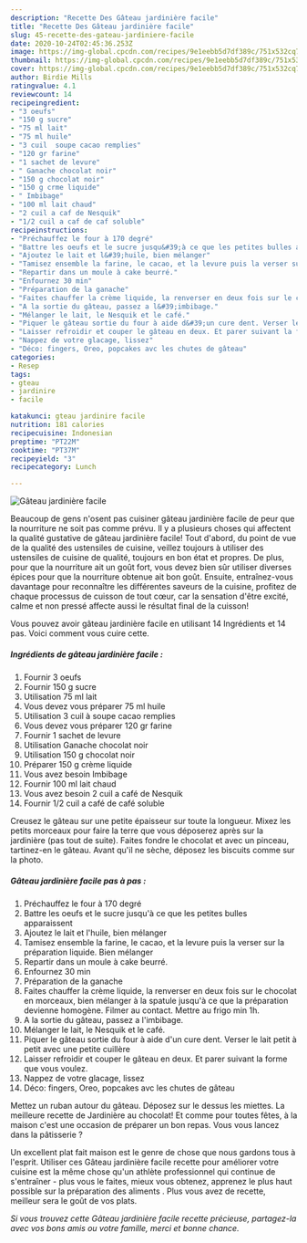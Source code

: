 ```yaml
---
description: "Recette Des Gâteau jardinière facile"
title: "Recette Des Gâteau jardinière facile"
slug: 45-recette-des-gateau-jardiniere-facile
date: 2020-10-24T02:45:36.253Z
image: https://img-global.cpcdn.com/recipes/9e1eebb5d7df389c/751x532cq70/gateau-jardiniere-facile-photo-principale-de-la-recette.jpg
thumbnail: https://img-global.cpcdn.com/recipes/9e1eebb5d7df389c/751x532cq70/gateau-jardiniere-facile-photo-principale-de-la-recette.jpg
cover: https://img-global.cpcdn.com/recipes/9e1eebb5d7df389c/751x532cq70/gateau-jardiniere-facile-photo-principale-de-la-recette.jpg
author: Birdie Mills
ratingvalue: 4.1
reviewcount: 14
recipeingredient:
- "3 oeufs"
- "150 g sucre"
- "75 ml lait"
- "75 ml huile"
- "3 cuil  soupe cacao remplies"
- "120 gr farine"
- "1 sachet de levure"
- " Ganache chocolat noir"
- "150 g chocolat noir"
- "150 g crme liquide"
- " Imbibage"
- "100 ml lait chaud"
- "2 cuil a caf de Nesquik"
- "1/2 cuil a caf de caf soluble"
recipeinstructions:
- "Préchauffez le four à 170 degré"
- "Battre les oeufs et le sucre jusqu&#39;à ce que les petites bulles apparaissent"
- "Ajoutez le lait et l&#39;huile, bien mélanger"
- "Tamisez ensemble la farine, le cacao, et la levure puis la verser sur la préparation liquide. Bien mélanger"
- "Repartir dans un moule à cake beurré."
- "Enfournez 30 min"
- "Préparation de la ganache"
- "Faites chauffer la crème liquide, la renverser en deux fois sur le chocolat en morceaux, bien mélanger à la spatule jusqu&#39;à ce que la préparation devienne homogène. Filmer au contact. Mettre au frigo min 1h."
- "A la sortie du gâteau, passez a l&#39;imbibage."
- "Mélanger le lait, le Nesquik et le café."
- "Piquer le gâteau sortie du four à aide d&#39;un cure dent. Verser le lait petit à petit avec une petite cuillère"
- "Laisser refroidir et couper le gâteau en deux. Et parer suivant la forme que vous voulez."
- "Nappez de votre glacage, lissez"
- "Déco: fingers, Oreo, popcakes avc les chutes de gâteau"
categories:
- Resep
tags:
- gteau
- jardinire
- facile

katakunci: gteau jardinire facile 
nutrition: 181 calories
recipecuisine: Indonesian
preptime: "PT22M"
cooktime: "PT37M"
recipeyield: "3"
recipecategory: Lunch

---
```



![Gâteau jardinière facile](https://img-global.cpcdn.com/recipes/9e1eebb5d7df389c/751x532cq70/gateau-jardiniere-facile-photo-principale-de-la-recette.jpg)

Beaucoup de gens n'osent pas cuisiner gâteau jardinière facile de peur que la nourriture ne soit pas comme prévu. Il y a plusieurs choses qui affectent la qualité gustative de gâteau jardinière facile! Tout d'abord, du point de vue de la qualité des ustensiles de cuisine, veillez toujours à utiliser des ustensiles de cuisine de qualité, toujours en bon état et propres. De plus, pour que la nourriture ait un goût fort, vous devez bien sûr utiliser diverses épices pour que la nourriture obtenue ait bon goût. Ensuite, entraînez-vous davantage pour reconnaître les différentes saveurs de la cuisine, profitez de chaque processus de cuisson de tout cœur, car la sensation d'être excité, calme et non pressé affecte aussi le résultat final de la cuisson!

<!--inarticleads1-->

Vous pouvez avoir gâteau jardinière facile en utilisant 14 Ingrédients et 14 pas. Voici comment vous cuire cette.

##### Ingrédients de gâteau jardinière facile :

1. Fournir 3 oeufs
1. Fournir 150 g sucre
1. Utilisation 75 ml lait
1. Vous devez vous préparer 75 ml huile
1. Utilisation 3 cuil à soupe cacao remplies
1. Vous devez vous préparer 120 gr farine
1. Fournir 1 sachet de levure
1. Utilisation  Ganache chocolat noir
1. Utilisation 150 g chocolat noir
1. Préparer 150 g crème liquide
1. Vous avez besoin  Imbibage
1. Fournir 100 ml lait chaud
1. Vous avez besoin 2 cuil a café de Nesquik
1. Fournir 1/2 cuil a café de café soluble


Creusez le gâteau sur une petite épaisseur sur toute la longueur. Mixez les petits morceaux pour faire la terre que vous déposerez après sur la jardinière (pas tout de suite). Faites fondre le chocolat et avec un pinceau, tartinez-en le gâteau. Avant qu&#39;il ne sèche, déposez les biscuits comme sur la photo. 

<!--inarticleads2-->

##### Gâteau jardinière facile pas à pas :

1. Préchauffez le four à 170 degré
1. Battre les oeufs et le sucre jusqu&#39;à ce que les petites bulles apparaissent
1. Ajoutez le lait et l&#39;huile, bien mélanger
1. Tamisez ensemble la farine, le cacao, et la levure puis la verser sur la préparation liquide. Bien mélanger
1. Repartir dans un moule à cake beurré.
1. Enfournez 30 min
1. Préparation de la ganache
1. Faites chauffer la crème liquide, la renverser en deux fois sur le chocolat en morceaux, bien mélanger à la spatule jusqu&#39;à ce que la préparation devienne homogène. Filmer au contact. Mettre au frigo min 1h.
1. A la sortie du gâteau, passez a l&#39;imbibage.
1. Mélanger le lait, le Nesquik et le café.
1. Piquer le gâteau sortie du four à aide d&#39;un cure dent. Verser le lait petit à petit avec une petite cuillère
1. Laisser refroidir et couper le gâteau en deux. Et parer suivant la forme que vous voulez.
1. Nappez de votre glacage, lissez
1. Déco: fingers, Oreo, popcakes avc les chutes de gâteau


Mettez un ruban autour du gâteau. Déposez sur le dessus les miettes. La meilleure recette de Jardinière au chocolat! Et comme pour toutes fêtes, à la maison c&#39;est une occasion de préparer un bon repas. Vous vous lancez dans la pâtisserie ? 

<!--inarticleads1-->

<p>
Un excellent plat fait maison est le genre de chose que nous gardons tous à l'esprit. Utiliser ces Gâteau jardinière facile recette pour améliorer votre cuisine est la même chose qu'un athlète professionnel qui continue de s'entraîner - plus vous le faites, mieux vous obtenez, apprenez le plus haut possible sur la préparation des aliments . Plus vous avez de recette, meilleur sera le goût de vos plats.
</p>

<p>
<i>Si vous trouvez cette Gâteau jardinière facile recette précieuse, partagez-la avec vos bons amis ou votre famille, merci et bonne chance.</i>
</p>
